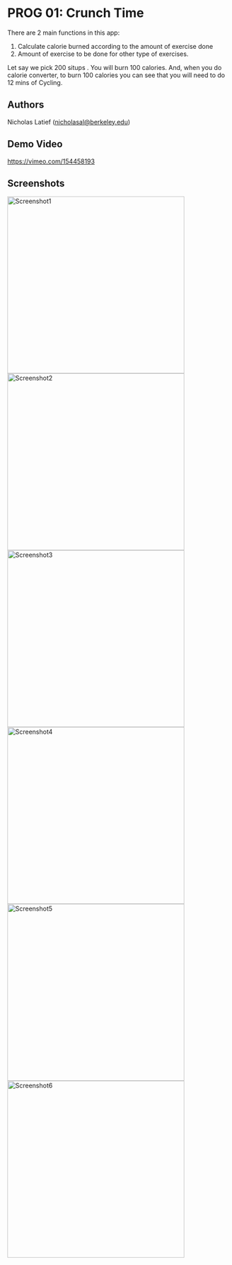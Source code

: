 # PROG 01: Crunch Time

There are 2 main functions in this app:
1. Calculate calorie burned according to the amount of exercise done
2. Amount of exercise to be done for other type of exercises.

Let say we pick 200 situps . You will burn 100 calories.
And, when you do calorie converter, to burn 100 calories you can see that
you will need to do 12 mins of Cycling.

## Authors

Nicholas Latief ([nicholasal@berkeley.edu](mailto:nicholasal@berkeley.edu))

## Demo Video

https://vimeo.com/154458193

## Screenshots

<img src="screenshots/picture1.png" height="400" alt="Screenshot1"/>
<img src="screenshots/picture2.png" height="400" alt="Screenshot2"/>
<img src="screenshots/picture3.png" height="400" alt="Screenshot3"/>
<img src="screenshots/picture4.png" height="400" alt="Screenshot4"/>
<img src="screenshots/picture5.png" height="400" alt="Screenshot5"/>
<img src="screenshots/picture6.png" height="400" alt="Screenshot6"/>



